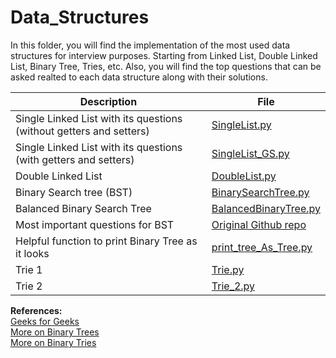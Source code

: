 # Data_Structures
 
In this folder, you will find the implementation of the most used data structures for interview purposes. Starting from Linked List, Double Linked List, Binary Tree, Tries, etc.
Also, you will find the top questions that can be asked realted to each data structure along with their solutions.

| Description  | File |
| ------------- | ------------- |
| Single Linked List with its questions (without getters and setters)  | [SingleList.py](https://github.com/Gharibim/Algorithms_Data_Structures/blob/master/Data_Structures/Code/SingleList.py)  |
| Single Linked List with its questions (with getters and setters)  | [SingleList_GS.py](https://github.com/Gharibim/Algorithms_Data_Structures/blob/master/Data_Structures/Code/SingleList_GS.py)  |
| Double Linked List | [DoubleList.py](https://github.com/Gharibim/Algorithms_Data_Structures/blob/master/Data_Structures/Code/DoubleList.py)  |
| Binary Search tree (BST) | [BinarySearchTree.py](https://github.com/Gharibim/Algorithms_Data_Structures/blob/master/Data_Structures/Code/BinarySearchTree.py)  |
| Balanced Binary Search Tree | [BalancedBinaryTree.py](https://github.com/Gharibim/Algorithms_Data_Structures/blob/master/Data_Structures/Code/BalancedBinaryTree.py)  |
| Most important questions for BST | [Original Github repo]()  |
| Helpful function to print Binary Tree as it looks | [print_tree_As_Tree.py](https://github.com/Gharibim/Algorithms_Data_Structures/blob/master/Data_Structures/Code/print_tree_As_Tree.py)  |
| Trie 1 | [Trie.py](https://github.com/Gharibim/Algorithms_Data_Structures/blob/master/Data_Structures/Code/Trie.py)  |
| Trie 2 | [Trie_2.py](https://github.com/Gharibim/Algorithms_Data_Structures/blob/master/Data_Structures/Code/Trie_2.py)  |



**References:** </br>
[Geeks for Geeks](https://www.geeksforgeeks.org/)</br>
[More on Binary Trees](https://www.youtube.com/watch?v=f5dU3xoE6ms&t=13s)</br>
[More on Binary Tries](http://pythonfiddle.com/python-trie-implementation/)</br>
